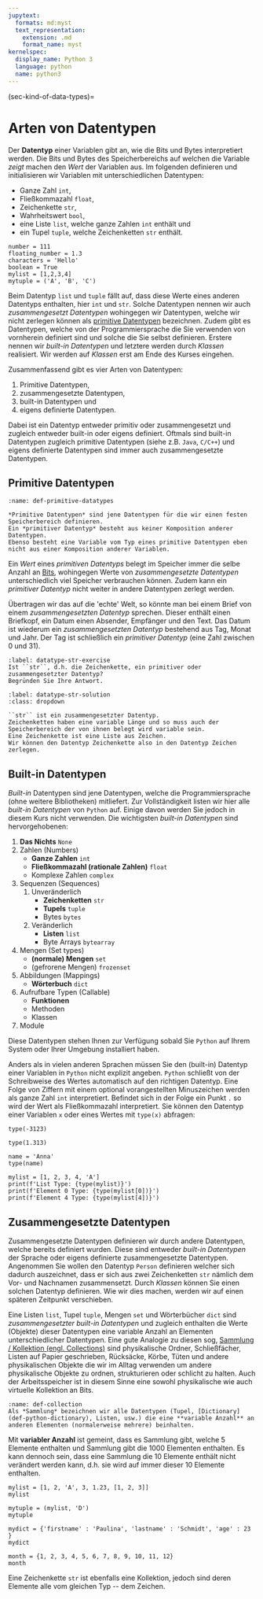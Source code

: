 ```yaml
---
jupytext:
  formats: md:myst
  text_representation:
    extension: .md
    format_name: myst
kernelspec:
  display_name: Python 3
  language: python
  name: python3
---
```


(sec-kind-of-data-types)=
# Arten von Datentypen

Der **Datentyp** einer Variablen gibt an, wie die Bits und Bytes interpretiert werden.
Die Bits und Bytes des Speicherbereichs auf welchen die Variable *zeigt* machen den *Wert* der Variablen aus.
Im folgenden definieren und initialisieren wir Variablen mit unterschiedlichen Datentypen: 

+ Ganze Zahl ``int``, 
+ Fließkommazahl ``float``, 
+ Zeichenkette ``str``, 
+ Wahrheitswert ``bool``, 
+ eine Liste ``list``, welche ganze Zahlen ``int`` enthält und
+ ein Tupel ``tuple``, welche Zeichenketten ``str`` enthält.

```{code-cell} python3
number = 111
floating_number = 1.3
characters = 'Hello'
boolean = True
mylist = [1,2,3,4]
mytuple = ('A', 'B', 'C')
```

Beim Datentyp ``list`` und ``tuple`` fällt auf, dass diese Werte eines anderen Datentyps enthalten, hier ``int`` und ``str``.
Solche Datentypen nennen wir auch *zusammengesetzt Datentypen* wohingegen wir Datentypen, welche wir nicht zerlegen können als [primitive Datentypen](def-primitive-datatypes) bezeichnen.
Zudem gibt es Datentypen, welche von der Programmiersprache die Sie verwenden von vornherein definiert sind und solche die Sie selbst definieren.
Erstere nennen wir *built-in Datentypen* und letztere werden durch *Klassen* realisiert.
Wir werden auf *Klassen* erst am Ende des Kurses eingehen.

Zusammenfassend gibt es vier Arten von Datentypen:

1. Primitive Datentypen,
2. zusammengesetzte Datentypen,
3. built-in Datentypen und
4. eigens definierte Datentypen.

Dabei ist ein Datentyp entweder primitiv oder zusammengesetzt und zugleich entweder built-in oder eigens definiert.
Oftmals sind built-in Datentypen zugleich primitive Datentypen (siehe z.B. ``Java``, ``C/C++``) und eigens definierte Datentypen sind immer auch zusammengesetzte Datentypen.

## Primitive Datentypen

```{admonition} Primitive Datentypen
:name: def-primitive-datatypes

*Primitive Datentypen* sind jene Datentypen für die wir einen festen Speicherbereich definieren.
Ein *primitiver Datentyp* besteht aus keiner Komposition anderer Datentypen.
Ebenso besteht eine Variable vom Typ eines primitive Datentypen eben nicht aus einer Komposition anderer Variablen.
```

Ein *Wert* eines *primitiven Datentyps* belegt im Speicher immer die selbe Anzahl an [Bits](def-bit), wohingegen Werte von *zusammengesetzte Datentypen* unterschiedlich viel Speicher verbrauchen können.
Zudem kann ein *primitiver Datentyp* nicht weiter in andere Datentypen zerlegt werden.

Übertragen wir das auf die 'echte' Welt, so könnte man bei einem Brief von einem *zusammengesetzten Datentyp* sprechen.
Dieser enthält einen Briefkopf, ein Datum einen Absender, Empfänger und den Text.
Das Datum ist wiederum ein *zusammengesetzten Datentyp* bestehend aus Tag, Monat und Jahr.
Der Tag ist schließlich ein *primitiver Datentyp* (eine Zahl zwischen 0 und 31).

```{exercise} Der Datentyp Zeichenkette
:label: datatype-str-exercise
Ist ``str``, d.h. die Zeichenkette, ein primitiver oder zusammengesetzter Datentyp?
Begründen Sie Ihre Antwort.
```

```{solution} datatype-str-exercise
:label: datatype-str-solution
:class: dropdown

``str`` ist ein zusammengesetzter Datentyp.
Zeichenketten haben eine variable Länge und so muss auch der Speicherbereich der von ihnen belegt wird variable sein.
Eine Zeichenkette ist eine Liste aus Zeichen.
Wir können den Datentyp Zeichenkette also in den Datentyp Zeichen zerlegen.
```

## Built-in Datentypen

*Built-in* Datentypen sind jene Datentypen, welche die Programmiersprache (ohne weitere Bibliotheken) mitliefert.
Zur Vollständigkeit listen wir hier alle *built-in Datentypen* von ``Python`` auf.
Einige davon werden Sie jedoch in diesem Kurs nicht verwenden.
Die wichtigsten *built-in Datentypen* sind hervorgehobenen:

1. **Das Nichts** ``None``
2. Zahlen (Numbers)
   + **Ganze Zahlen** ``int``
   + **Fließkommazahl (rationale Zahlen)** ``float``
   + Komplexe Zahlen ``complex``
3. Sequenzen (Sequences)
    1. Unveränderlich
       + **Zeichenketten** ``str``
       + **Tupels** ``tuple``
       + Bytes ``bytes``
    2. Veränderlich
       + **Listen** ``list``
       + Byte Arrays ``bytearray``
4. Mengen (Set types)
   + **(normale) Mengen** ``set``
   + (gefrorene Mengen) ``frozenset``
5. Abbildungen (Mappings)
   + **Wörterbuch** ``dict``
6. Aufrufbare Typen (Callable)
   + **Funktionen**
   + Methoden
   + Klassen
7. Module

Diese Datentypen stehen Ihnen zur Verfügung sobald Sie ``Python`` auf Ihrem System oder Ihrer Umgebung installiert haben.

Anders als in vielen anderen Sprachen müssen Sie den (built-in) Datentyp einer Variablen in ``Python`` nicht explizit angeben.
``Python`` schließt von der Schreibweise des Wertes automatisch auf den richtigen Datentyp.
Eine Folge von Ziffern mit einem optional vorangestellten Minuszeichen werden als ganze Zahl ``int`` interpretiert.
Befindet sich in der Folge ein Punkt ``.`` so wird der Wert als Fließkommazahl interpretiert.
Sie können den Datentyp einer Variablen ``x`` oder eines Wertes mit ``type(x)`` abfragen:

```{code-cell} python3
type(-3123)
```

```{code-cell} python3
type(1.313)
```

```{code-cell} python3
name = 'Anna'
type(name)
```

```{code-cell} python3
mylist = [1, 2, 3, 4, 'A']
print(f'List Type: {type(mylist)}')
print(f'Element 0 Type: {type(mylist[0])}')
print(f'Element 4 Type: {type(mylist[4])}')
```

## Zusammengesetzte Datentypen

Zusammengesetzte Datentypen definieren wir durch andere Datentypen, welche bereits definiert wurden.
Diese sind entweder *built-in Datentypen* der Sprache oder eigens definierte zusammengesetzte Datentypen.
Angenommen Sie wollen den Datentyp ``Person`` definieren welcher sich dadurch auszeichnet, dass er sich aus zwei Zeichenketten ``str`` nämlich dem Vor- und Nachnamen zusammensetzt.
Durch *Klassen* können Sie einen solchen Datentyp definieren.
Wie wir dies machen, werden wir auf einen späteren Zeitpunkt verschieben.

Eine Listen ``list``, Tupel ``tuple``, Mengen ``set`` und Wörterbücher ``dict`` sind *zusammengesetzter built-in Datentypen* und zugleich enthalten die Werte (Objekte) dieser Datentypen eine
variable Anzahl an Elementen unterschiedlicher Datentypen.
Eine gute Analogie zu diesen sog, [Sammlung / Kollektion (engl. Collections)](def-collection) sind physikalische Ordner, Schließfächer, Listen auf Papier geschrieben, Rücksäcke, Körbe, Tüten und andere physikalischen Objekte die wir im Alltag verwenden um andere physikalische Objekte zu ordnen, strukturieren oder schlicht zu halten.
Auch der Arbeitsspeicher ist in diesem Sinne eine sowohl physikalische wie auch virtuelle Kollektion an Bits.

```{admonition} Sammlung (Collection)
:name: def-collection
Als *Sammlung* bezeichnen wir alle Datentypen (Tupel, [Dictionary](def-python-dictionary), Listen, usw.) die eine **variable Anzahl** an anderen Elementen (normalerweise mehrere) beinhalten.

```

Mit **variabler Anzahl** ist gemeint, dass es Sammlung gibt, welche 5 Elemente enthalten und Sammlung gibt die 1000 Elementen enthalten.
Es kann dennoch sein, dass eine Sammlung die 10 Elemente enthält nicht verändert werden kann, d.h. sie wird auf immer dieser 10 Elemente enthalten.

```{code-cell} python3
mylist = [1, 2, 'A', 3, 1.23, [1, 2, 3]]
mylist
```

```{code-cell} python3
mytuple = (mylist, 'D')
mytuple
```

```{code-cell} python3
mydict = {'firstname' : 'Paulina', 'lastname' : 'Schmidt', 'age' : 23 }
mydict
```

```{code-cell} python3
month = {1, 2, 3, 4, 5, 6, 7, 8, 9, 10, 11, 12}
month
```

Eine Zeichenkette ``str`` ist ebenfalls eine Kollektion, jedoch sind deren Elemente alle vom gleichen Typ -- dem Zeichen.